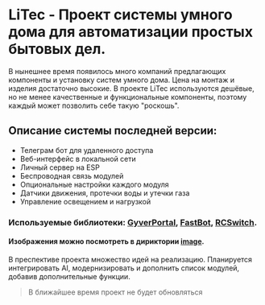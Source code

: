 # LiTec - Проект системы умного дома для автоматизации простых бытовых дел.
В нынешнее время появилось много компаний предлагающих компоненты и установку систем умного дома.
Цена на монтаж и изделия достаточно высокие. В проекте LiTec используются дешёвые, но не менее качественные и функциональные компоненты, поэтому каждый может позволить себе такую "роскошь".

## Описание системы последней версии:
* Телеграм бот для удаленного доступа
* Веб-интерфейс в локальной сети
* Личный сервер на ESP
* Беспроводная связь модулей
* Опциональные настройки каждого модуля
* Датчики движения, протечки воды и утечки газа
* Управление освещением и нагрузкой

### Используемые библиотеки: [GyverPortal](https://github.com/GyverLibs/GyverPortal), [FastBot](https://github.com/GyverLibs/FastBot), [RCSwitch](https://github.com/sui77/rc-switch).
#### Изображения можно посмотреть в дириктории [image]().

В преспективе проекта множество идей на реализацию. 
Планируется интегрировать AI, модернизировать и дополнить список модулей, добавив дополнительные функции.

> В ближайшее время проект не будет обновляться


